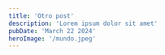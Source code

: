 ```yaml
---
title: 'Otro post'
description: 'Lorem ipsum dolor sit amet'
pubDate: 'March 22 2024'
heroImage: '/mundo.jpeg'
---
```




